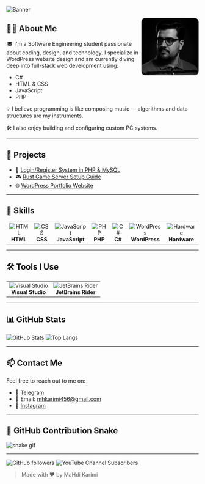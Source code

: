 ![Banner](https://capsule-render.vercel.app/api?type=waving&color=0:283593,100:1E88E5&height=200&section=header&text=Hi%20There!%20I'm%20MaHdi%20Karimi%20👋&fontColor=ffffff&fontSize=30&fontAlignY=35)

<img src="profile.jpg" width="150" align="right" style="border-radius: 10px;" />

## 👨‍💻 About Me
🎓 I'm a Software Engineering student passionate about coding, design, and technology. I specialize in WordPress website design and am currently diving deep into full-stack web development using:

- C#
- HTML & CSS
- JavaScript
- PHP

💡 I believe programming is like composing music — algorithms and data structures are my instruments.

🛠️ I also enjoy building and configuring custom PC systems.

---

## 📂 Projects

- 🔐 [Login/Register System in PHP & MySQL](https://github.com/MahdiKarimi2048)
- 🎮 [Rust Game Server Setup Guide](https://github.com/MahdiKarimi2048)
- 🌐 [WordPress Portfolio Website](https://github.com/MahdiKarimi2048)

---

## 🚀 Skills
<table>
  <tr>
    <td align="center">
      <img src="https://img.icons8.com/color/48/000000/html-5.png" alt="HTML" width="40"/><br/>
      <strong>HTML</strong>
    </td>
    <td align="center">
      <img src="https://img.icons8.com/color/48/000000/css3.png" alt="CSS" width="40"/><br/>
      <strong>CSS</strong>
    </td>
    <td align="center">
      <img src="https://img.icons8.com/color/48/000000/javascript.png" alt="JavaScript" width="40"/><br/>
      <strong>JavaScript</strong>
    </td>
    <td align="center">
      <img src="https://img.icons8.com/officel/48/000000/php-logo.png" alt="PHP" width="40"/><br/>
      <strong>PHP</strong>
    </td>
    <td align="center">
      <img src="https://img.icons8.com/color/48/000000/c-sharp-logo.png" alt="C#" width="40"/><br/>
      <strong>C#</strong>
    </td>
    <td align="center">
      <img src="https://img.icons8.com/color/48/000000/wordpress.png" alt="WordPress" width="40"/><br/>
      <strong>WordPress</strong>
    </td>
    <td align="center">
      <img src="https://img.icons8.com/color/48/000000/computer-hardware.png" alt="Hardware" width="40"/><br/>
      <strong>Hardware</strong>
    </td>
  </tr>
</table>

---

## 🛠 Tools I Use
<table>
  <tr>
    <td align="center">
      <img src="https://img.icons8.com/color/48/000000/visual-studio.png" alt="Visual Studio" width="40"/><br/>
      <strong>Visual Studio</strong>
    </td>
    <td align="center">
      <img src="https://resources.jetbrains.com/storage/products/rider/img/meta/rider_logo_300x300.png" alt="JetBrains Rider" width="40"/><br/>
      <strong>JetBrains Rider</strong>
    </td>
  </tr>
</table>

---

## 📊 GitHub Stats
![GitHub Stats](https://github-readme-stats.vercel.app/api?username=MahdiKarimi2048&show_icons=true&theme=radical)
![Top Langs](https://github-readme-stats.vercel.app/api/top-langs/?username=MahdiKarimi2048&layout=compact&theme=radical)

---

## 📫 Contact Me
Feel free to reach out to me on:

- 💬 [Telegram](https://t.me/MahdiKarimi2048)
- 📧 Email: mhkarimi456@gmail.com
- 📸 [Instagram](https://instagram.com/MahdiKarimi2048)

---

## 🐍 GitHub Contribution Snake
![snake gif](https://github.com/MahdiKarimi2048/MahdiKarimi2048/blob/output/github-contribution-grid-snake.gif)

---

![GitHub followers](https://img.shields.io/github/followers/MahdiKarimi2048?style=social)
![YouTube Channel Subscribers](https://img.shields.io/youtube/channel/subscribers/UC0MyCustomID?style=social)

> Made with ❤️ by MaHdi Karimi

